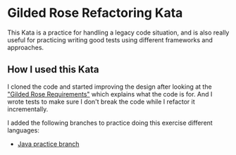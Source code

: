 # Gilded Rose Refactoring Kata

This Kata is a practice for handling a legacy code situation, and is also really useful for practicing writing good tests using different frameworks and approaches.

## How I used this Kata

I cloned the code and started improving the design after looking at the ["Gilded Rose Requirements"](https://github.com/emilybache/GildedRose-Refactoring-Kata/tree/master/GildedRoseRequirements.txt) which explains what the code is for. And I wrote tests to make sure I don't break the code while I refactor it incrementally.

I added the following branches to practice doing this exercise different languages:

- [Java practice branch](https://github.com/AhmedIbrahimAbdellatif/GildedRose-Refactoring-Kata/tree/Java)

